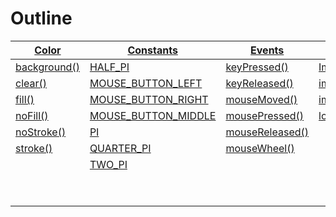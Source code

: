 # Outline

| [Color](color.md)                   | [Constants](constants.md)                               | [Events](events.md)                        |  [Image](image.md)                | [IO](io.md)              | [Math](math.md)                    | [Shape](shape.md)                     | [Structure](structure.md)                   | [Transform](transform.md)                 | [Typography](typography.md)        |
| ----------------------------------- | ------------------------------------------------------- | ------------------------------------------ | --------------------------------- | ------------------------ | ---------------------------------- | ------------------------------------- | ------------------------------------------- | ----------------------------------------- | ---------------------------------- |
| [background()](color.md#background) | [HALF_PI](constants.md#HALF_PI)                         | [keyPressed()](events.md#keyPressed)       | [Image](image.md#Image)           | [millis()](io.md#millis) | [random()](math.md#random)         | [ellipse()](shape.md#ellipse)         | [destroy()](structure.md#destroy)           | [applyMatrix()](transform.md#applyMatrix) | [Font](typography.md#font)         |
| [clear()](color.md#clear)           | [MOUSE_BUTTON_LEFT](constants.md#MOUSE_BUTTON_LEFT)     | [keyReleased()](events.md#keyReleased)     | [image()](image.md#image)         |                          | [randomSeed()](math.md#randomSeed) | [ellipseMode()](shape.md#ellipseMode) | [draw()](structure.md#draw)                 | [resetMatrix()](transform.md#resetMatrix) | [text()](typography.md#text)       |
| [fill()](color.md#fill)             | [MOUSE_BUTTON_RIGHT](constants.md#MOUSE_BUTTON_RIGHT)   | [mouseMoved()](events.md#mouseMoved)       | [imageMode()](image.md#imageMode) |                          |                                    | [line()](shape.md#line)               | [loop()](structure.md#loop)                 | [rotate()](transform.md#rotate)           | [textFont()](textFont.md#textFont) |
| [noFill()](color.md#noFill)         | [MOUSE_BUTTON_MIDDLE](constants.md#MOUSE_BUTTON_MIDDLE) | [mousePressed()](events.md#mousePressed)   | [loadImage()](image.md#loadImage) |                          |                                    | [point()](shape.md#point)             | [noLoop()](structure.md#noLoop)             | [scale()](transform.md#scale)             | [textSize()](textSize.md#textSize) |
| [noStroke()](color.md#noStroke)     | [PI](constants.md#PI)                                   | [mouseReleased()](events.md#mouseReleased) |                                   |                          |                                    | [rect()](shape.md#rect)               | [push()](structure.md#push)                 | [translate()](transform.md#translate)     |                                    |
| [stroke()](color.md#stroke)         | [QUARTER_PI](constants.md#QUARTER_PI)                   | [mouseWheel()](events.md#mouseWheel)       |                                   |                          |                                    | [rectMode()](shape.md#rectMode)       | [pop()](structure.md#pop)                   |                                           |                                    |
|                                     | [TWO_PI](constants.md#TWO_PI)                           |                                            |                                   |                          |                                    | [triangle()](shape.md#triangle)       | [redraw()](structure.md#redraw)             |                                           |                                    |
|                                     |                                                         |                                            |                                   |                          |                                    |                                       | [setup()](structure.md#setup)               |                                           |                                    |
|                                     |                                                         |                                            |                                   |                          |                                    |                                       | [strokeWeight()](structure.md#strokeWeight) |                                           |                                    |
